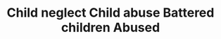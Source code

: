 ---
title: Child neglect Child abuse Battered children Abused
longTitle: 'Child neglect, Child abuse, Battered children, Abused children'
tags:
- gccommon
use:
- "[[Violence against children]]"
---